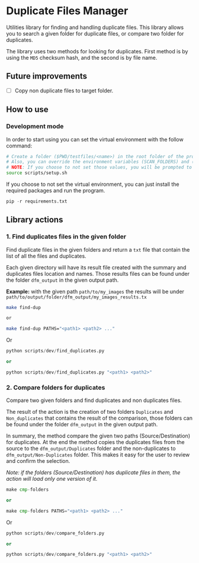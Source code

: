 # Duplicate Files Manager

Utilities library for finding and handling duplicate files. This library allows you to search a given folder for duplicate files, or compare two folder for duplicates.

The library uses two methods for looking for duplicates. First method is by using the `MD5` checksum hash, and the second is by file name.

## Future improvements

- [ ] Copy non duplicate files to target folder.

## How to use

### Development mode

In order to start using you can set the virtual environment with the follow command:

```bash
# Create a folder ($PWD/testfiles/<name>) in the root folder of the project and put some files.
# Also, you can override the environment variables (SCAN_FOLDERS) and (OUTPUT_FOLDER).
# NOTE: If you choose to not set those values, you will be prompted to give the paths.
source scripts/setup.sh
```

If you choose to not set the virtual environment, you can just install the required packages and run the program.

```py
pip -r requirements.txt
```

## Library actions

### 1. Find duplicates files in the given folder

Find duplicate files in the given folders and return a `txt` file that contain the list of all the files and duplicates.

Each given directory will have its result file created with the summary and duplicates files location and names.
Those results files can be found under the folder `dfm_output` in the given output path.

**Example:** with the given path `path/to/my_images` the results will be under `path/to/output/folder/dfm_output/my_images_results.tx`

```bash
make find-dup

or

make find-dup PATHS="<path1> <path2> ..."
```

Or

```py
python scripts/dev/find_duplicates.py

or

python scripts/dev/find_duplicates.py "<path1> <path2>"
```

### 2. Compare folders for duplicates

Compare two given folders and find duplicates and non duplicates files.

The result of the action is the creation of two folders `Duplicates` and `Non_duplicates` that contains the result of the comparison, those folders can be found under the folder `dfm_output` in the given output path.

In summary, the method compare the given two paths (Source/Destination) for duplicates. At the end the method
copies the duplicates files from the source to the `dfm_output/Duplicates` folder and the non-duplicates to
`dfm_output/Non-Duplicates` folder. This makes it easy for the user to review and confirm the selection.

_Note: if the folders (Source/Destination) has duplicate files in them, the action will load only one version of it._

```python
make cmp-folders

or

make cmp-folders PATHS="<path1> <path2> ..."
```

Or

```py
python scripts/dev/compare_folders.py

or

python scripts/dev/compare_folders.py "<path1> <path2>"
```
